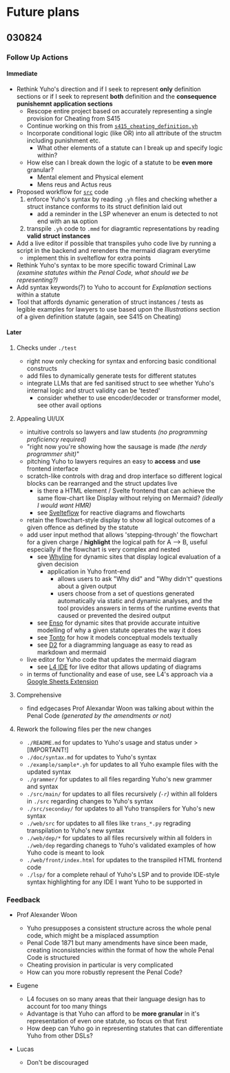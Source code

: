 # Future plans

## 030824

### Follow Up Actions

#### Immediate 

* Rethink Yuho's direction and if I seek to represent **only** definition sections or if I seek to represent **both** definition and the **consequence punishemnt application sections**
    * Rescope entire project based on accurately representing a single provision for Cheating from S415 
    * Continue working on this from [`s415_cheating_definition.yh`](./../example/s415_cheatingDefinition.yh)
    * Incorporate conditional logic (like OR) into all attribute of the structm including punishment etc. 
        * What other elements of a statute can I break up and specify logic within?
    * How else can I break down the logic of a statute to be **even more** granular?
        * Mental element and Physical element
        * Mens reus and Actus reus
* Proposed workflow for [`src`](./../src) code
    1. enforce Yuho's syntax by reading `.yh` files and checking whether a struct instance conforms to its struct definition laid out
        * add a reminder in the LSP whenever an enum is detected to not end with an `NA` option 
    2. transpile `.yh` code to `.mmd` for diagramtic representations by reading **valid struct instances**
* Add a live editor if possible that transpiles yuho code live by running a script in the backend and rerenders the mermaid diagram everytime
    * implement this in svelteflow for extra points
* Rethink Yuho's syntax to be more specific toward Criminal Law *(examine statutes within the Penal Code, what should we be representing?)*
* Add syntax keywords(?) to Yuho to account for *Explanation* sections within a statute
* Tool that affords dynamic generation of struct instances / tests as legible examples for lawyers to use based upon the *Illustrations* section of a given definition statute (again, see S415 on Cheating)

#### Later

1. Checks under `./test`
    * right now only checking for syntax and enforcing basic conditional constructs
    * add files to dynamically generate tests for different statutes
    * integrate LLMs that are fed sanitised struct to see whether Yuho's internal logic and struct validity can be 'tested'
        * consider whether to use encoder/decoder or transformer model, see other avail options

2. Appealing UI/UX
    * intuitive controls so lawyers and law students *(no programming proficiency required)*
    * "right now you're showing how the sausage is made *(the nerdy programmer shit)*"
    * pitching Yuho to lawyers requires an easy to **access** and **use** frontend interface
    * scratch-like controls with drag and drop interface so different logical blocks can be rearranged and the struct updates live
        * is there a HTML element / Svelte frontend that can achieve the same flow-chart like Display without relying on Mermaid? *(ideally I would want HMR)*
        * see [Svelteflow](https://svelteflow.dev/) for reactive diagrams and flowcharts
    * retain the flowchart-style display to show all logical outcomes of a given offence as defined by the statute
    * add user input method that allows 'stepping-through' the flowchart for a given charge / **highlight** the logical path for A --> B, useful especially if the flowchart is very complex and nested
        * see [Whyline](https://www.cs.cmu.edu/~NatProg/whyline.html) for dynamic sites that display logical evaluation of a given decision
            * application in Yuho front-end
                * allows users to ask "Why did" and "Why didn't" questions about a given output
                * users choose from a set of questions generated automatically via static and dynamic analyses, and the tool provides answers in terms of the runtime events that caused or prevented the desired output
        * see [Enso](https://github.com/enso-org/enso/tree/develop?tab=readme-ov-file) for dynamic sites that provide accurate intuitive modelling of why a given statute operates the way it does
        * see [Tonto](https://matheuslenke.github.io/tonto-docs/) for how it models conceptual models textually
        * see [D2](https://github.com/terrastruct/d2) for a diagramming language as easy to read as markdown and mermaid
    * live editor for Yuho code that updates the mermaid diagram
        * see [L4 IDE](https://smucclaw.github.io/l4-lp/) for live editor that allows updating of diagrams
    * in terms of functionality and ease of use, see L4's approach via a [Google Sheets Extension](https://l4-documentation.readthedocs.io/en/latest/docs/quickstart-installation.html#getting-the-legalss-spreadsheet-working-on-your-computer) 

3. Comprehensive 
    * find edgecases Prof Alexandar Woon was talking about within the Penal Code *(generated by the amendments or not)*

4. Rework the following files per the new changes
    * `./README.md` for updates to Yuho's usage and status under > [IMPORTANT!]
    * `./doc/syntax.md` for updates to Yuho's syntax
    * `./example/sample*.yh` for updates to all Yuho example files with the updated syntax
    * `./grammer/` for updates to all files regarding Yuho's new grammer and syntax
    * `./src/main/` for updates to all files recursively *(`-r`)* within all folders in `./src` regarding changes to Yuho's syntax
    * `./src/seconday/` for updates to all Yuho transpilers for Yuho's new syntax
    * `./web/src` for updates to all files like `trans_*.py` regrading transpilation to Yuho's new syntax
    * `./web/dep/*` for updates to all files recursively within all folders in `./web/dep` regarding chanegs to Yuho's validated examples of how Yuho code is meant to look
    * `./web/front/index.html` for updates to the transpiled HTML frontend code
    * `./lsp/` for a complete rehaul of Yuho's LSP and to provide IDE-style syntax highlighting for any IDE I want Yuho to be supported in

### Feedback

* Prof Alexander Woon
    * Yuho presupposes a consistent structure across the whole penal code, which might be a misplaced assumption
    * Penal Code 1871 but many amendments have since been made, creating inconsistencies within the format of how the whole Penal Code is structured
    * Cheating provision in particular is very complicated
    * How can you more robustly represent the Penal Code?

* Eugene
    * L4 focuses on so many areas that their language design has to account for too many things 
    * Advantage is that Yuho can afford to be **more granular** in it's representation of even one statute, so focus on that first
    * How deep can Yuho go in representing statutes that can differentiate Yuho from other DSLs? 

* Lucas
    * Don't be discouraged

